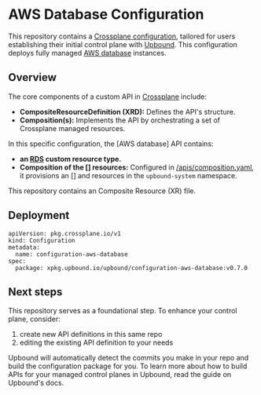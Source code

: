 # AWS Database Configuration


This repository contains a [Crossplane configuration](https://docs.crossplane.io/v1.11/concepts/packages/#configuration-packages), tailored for users establishing their initial control plane with [Upbound](https://cloud.upbound.io). This configuration deploys fully managed [AWS database]() instances.

## Overview

The core components of a custom API in [Crossplane](https://docs.crossplane.io/v1.11/getting-started/introduction/) include:

- **CompositeResourceDefinition (XRD):** Defines the API's structure.
- **Composition(s):** Implements the API by orchestrating a set of Crossplane managed resources.

In this specific configuration, the [AWS database] API contains:

- **an [RDS](/apis/definition.yaml) custom resource type.**
- **Composition of the [] resources:** Configured in [/apis/composition.yaml](/apis/composition.yaml), it provisions an [] and resources in the `upbound-system` namespace.

This repository contains an Composite Resource (XR) file.

## Deployment

```shell
apiVersion: pkg.crossplane.io/v1
kind: Configuration
metadata:
  name: configuration-aws-database
spec:
  package: xpkg.upbound.io/upbound/configuration-aws-database:v0.7.0
```

## Next steps

This repository serves as a foundational step. To enhance your control plane, consider:

1. create new API definitions in this same repo
2. editing the existing API definition to your needs


Upbound will automatically detect the commits you make in your repo and build the configuration package for you. To learn more about how to build APIs for your managed control planes in Upbound, read the guide on Upbound's docs.
